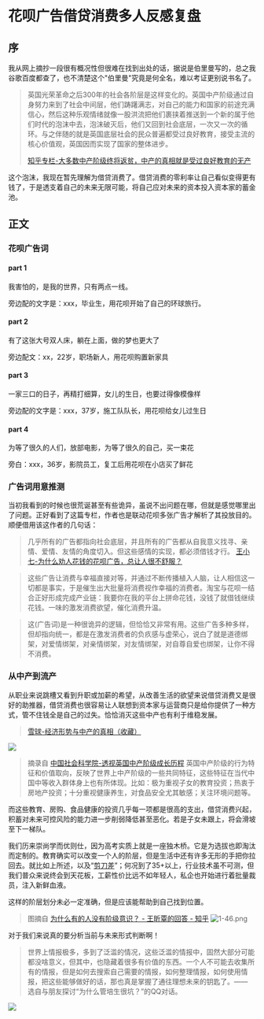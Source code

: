 # 花呗广告借贷消费多人反感复盘

## 序

我从网上摘抄一段很有概况性但很难在找到出处的话，据说是伯里曼写的，总之我谷歌百度都查了，也不清楚这个"伯里曼"究竟是何全名，难以考证更别说书名了。

> 英国光荣革命之后300年的社会各阶层是这样变化的。英国中产阶级通过自身努力来到了社会中间层，他们踌躇满志，对自己的能力和国家的前途充满信心，然后这种乐观情绪就像一股洪流把他们裹挟着推送到一个新的属于他们时代的泡沫中去，泡沫破灭后，他们又回到社会底层，一次又一次的循环。与之伴随的就是英国底层社会的民众普遍都受过良好教育，接受主流的核心价值观，英国因而实现了国家的整体进步。
>
> [知乎专栏-大多数中产阶级终将返贫，中产的真相就是受过良好教育的无产](https://zhuanlan.zhihu.com/p/121647100)

这个泡沫，我现在暂先理解为借贷消费了。借贷消费的零利率让自己看似变得更有钱了，于是透支着自己的未来无限可能，将自己应对未来的资本投入资本家的蓄金池。

## 正文

### 花呗广告词

#### part 1

我害怕的，是我的世界，只有两点一线。

旁边配的文字是：xxx，毕业生，用花呗开始了自己的环球旅行。

#### part 2

有了这张大号双人床，躺在上面，做的梦也更大了

旁边配文：xx，22岁，职场新人，用花呗购置新家具

#### part 3

一家三口的日子，再精打细算，女儿的生日，也要过得像模像样

旁边配的文字是：xxx，37岁，施工队队长，用花呗给女儿过生日

#### part 4

为等了很久的人们，放部电影，为等了很久的自己，买一束花

旁白：xxx，36岁，影院员工，复工后用花呗在小店买了鲜花

### 广告词用意推测

当初我看到的时候也很荒诞甚至有些诡异，虽说不出问题在哪，但就是感觉哪里出了问题。正好看到了这篇专栏，作者也是联动花呗多张广告才解析了其投放目的。顺便借用该这作者的几句话：

> 几乎所有的广告都指向社会底层，并且所有的广告都从自我意义找寻、亲情、爱情、友情的角度切入。但这些感情的实现，都必须借钱才行。 [王小七-为什么劝人花钱的花呗广告，总让人很不舒服？](https://zhuanlan.zhihu.com/p/268022714)

> 这些广告让消费与幸福直接对等，并通过不断传播植入人脑，让人相信这一切都是事实，于是催生出大批量将消费视作幸福的消费者。淘宝与花呗一结合正好形成完成产业链：我要你在我的平台上拼命花钱，没钱了就借钱继续花钱。一味的激发消费欲望，催化消费升温。

> 这(广告词)是一种很诡异的逻辑，但恰恰又非常有用。这些广告多种多样，但却指向统一，都是在激发消费者的负疚感与虚荣心，说白了就是道德绑架，对爱情绑架，对亲情绑架，对友情绑架，对自尊自爱也绑架，让你不得不消费。

### 从中产到流产


从职业来说跳槽又看到升职或加薪的希望，从改善生活的欲望来说借贷消费又是很好的助推器，借贷消费也很容易让人联想到资本家与运营商只是给你提供了一种方式，管不住钱全是自己的过失。恰恰消灭这些中产也有利于维稳发展。

> [雪球-经济形势与中产的真相（收藏）](https://xueqiu.com/1666964744/121491939)

![](https://i.postimg.cc/59L6Zyzt/1691020d962267ca3fe5208e-png-custom660.jpg)


> 摘录自 [中国社会科学院-透视英国中产阶级成长历程](http://cass.cssn.cn/xueshuchengguo/shehuizhengfaxuebu/201604/t20160421_2977158.html)
> 英国中产阶级的行为特征和价值取向，反映了世界上中产阶级的一些共同特征，这些特征在当代中国中等收入群体身上也有所体现。比如：极为重视子女的教育投资；热衷于房地产投资；十分重视健康养生，对食品安全尤其敏感；关注环境问题等。

而这些教育、房购、食品健康的投资几乎每一项都是很高的支出，借贷消费兴起，积蓄对未来可控风险的能力进一步削弱降低甚至恶化。若是子女未跟上，将会滑坡至下一梯队。

我们历来崇尚学而优则仕，因为高考实质上就是一座独木桥。它是为选拔也即淘汰而定制的。教育确实可以改变一个人的阶层，但是生活中还有许多无形的手把你拉回去。就比如上所述，以及“[剪刀差](https://www.zhihu.com/question/25056032/answer/965285546)”；何况到了35+以上，行业技术虽不可测，但我们普众来说终会到天花板，工薪性价比远不如年轻人，私企也开始进行着批量裁员，注入新鲜血液。

这样的阶层划分未必一定准确，但是应该能帮助到自己找到位置。

> 图摘自 [为什么有的人没有阶级意识？ - 王昕覃的回答 - 知乎](https://www.zhihu.com/question/48343079/answer/1150915048)
![1-46.png](https://i.loli.net/2020/11/01/sUpNEGVmiBJg5j8.png)

对于我们来说真的要分析当前与未来形式判断啊！

> 世界上情报极多，多到了泛滥的情况，这些泛滥的情报中，固然大部分可能都没啥意义，但其中，也隐藏着很多有价值的东西。一个人不可能去收集所有的情报，但是如何去搜索自己需要的情报，如何整理情报，如何使用情报，把这些能够做好的话，那也真是掌握了通往理想未来的钥匙了。—— 选自与朋友探讨“为什么管培生很坑？”的QQ对话。

![](https://i.postimg.cc/2jbKmRjy/1691020d96c268603fe9cda4.png)
